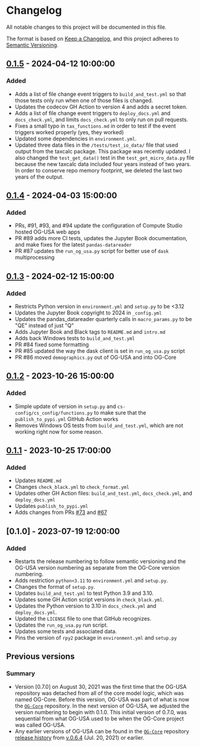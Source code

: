 # Changelog

All notable changes to this project will be documented in this file.

The format is based on [Keep a Changelog](https://keepachangelog.com/en/1.0.0/),
and this project adheres to [Semantic Versioning](https://semver.org/spec/v2.0.0.html).

## [0.1.5] - 2024-04-12 10:00:00

### Added

- Adds a list of file change event triggers to `build_and_test.yml` so that those tests only run when one of those files is changed.
- Updates the codecov GH Action to version 4 and adds a secret token.
- Adds a list of file change event triggers to `deploy_docs.yml` and `docs_check.yml`, and limits `docs_check.yml` to only run on pull requests.
- Fixes a small typo in `tax_functions.md` in order to test if the event triggers worked properly (yes, they worked)
- Updated some dependencies in `environment.yml`.
- Updated three data files in the `/tests/test_io_data/` file that used output from the taxcalc package. This package was recently updated. I also changed the `test_get_data()` test in the `test_get_micro_data.py` file because the new taxcalc data included four years instead of two years. In order to conserve repo memory footprint, we deleted the last two years of the output.

## [0.1.4] - 2024-04-03 15:00:00

### Added

- PRs, #91, #93, and #94 update the configuration of Compute Studio hosted OG-USA web apps
- PR #89 adds more CI tests, updates the Jupyter Book documentation, and make fixes for the latest `pandas-datareader`
- PR #87 updates the `run_og_usa.py` script for better use of `dask` multiprocessing

## [0.1.3] - 2024-02-12 15:00:00

### Added

- Restricts Python version in `environment.yml` and `setup.py` to be <3.12
- Updates the Jupyter Book copyright to 2024 in `_config.yml`
- Updates the pandas_datareader quarterly calls in `macro_params.py` to be "QE" instead of just "Q"
- Adds Jupyter Book and Black tags to `README.md` and `intro.md`
- Adds back Windows tests to `build_and_test.yml`
- PR #84 fixed some formatting
- PR #85 updated the way the dask client is set in `run_og_usa.py` script
- PR #86 moved `demographics.py` out of OG-USA and into OG-Core

## [0.1.2] - 2023-10-26 15:00:00

### Added

- Simple update of version in `setup.py` and `cs-config/cs_config/functions.py` to make sure that the `publish_to_pypi.yml` GitHub Action works
- Removes Windows OS tests from `build_and_test.yml`, which are not working right now for some reason.

## [0.1.1] - 2023-10-25 17:00:00

### Added

- Updates `README.md`
- Changes `check_black.yml` to `check_format.yml`
- Updates other GH Action files: `build_and_test.yml`, `docs_check.yml`, and `deploy_docs.yml`
- Updates `publish_to_pypi.yml`
- Adds changes from PRs [#73](https://github.com/PSLmodels/OG-USA/pull/73) and [#67](https://github.com/PSLmodels/OG-USA/pull/67)

## [0.1.0] - 2023-07-19 12:00:00

### Added

- Restarts the release numbering to follow semantic versioning and the OG-USA version numbering as separate from the OG-Core version numbering.
- Adds restriction `python<3.11` to `environment.yml` and `setup.py`.
- Changes the format of `setup.py`.
- Updates `build_and_test.yml` to test Python 3.9 and 3.10.
- Updates some GH Action script versions in `check_black.yml`.
- Updates the Python version to 3.10 in  `docs_check.yml` and `deploy_docs.yml`.
- Updated the `LICENSE` file to one that GitHub recognizes.
- Updates the `run_og_usa.py` run script.
- Updates some tests and associated data.
- Pins the version of `rpy2` package in `environment.yml` and `setup.py`


## Previous versions

### Summary

- Version [0.7.0] on August 30, 2021 was the first time that the OG-USA repository was detached from all of the core model logic, which was named OG-Core. Before this version, OG-USA was part of what is now the [`OG-Core`](https://github.com/PSLmodels/OG-Core) repository. In the next version of OG-USA, we adjusted the version numbering to begin with 0.1.0. This initial version of 0.7.0, was sequential from what OG-USA used to be when the OG-Core project was called OG-USA.
- Any earlier versions of OG-USA can be found in the [`OG-Core`](https://github.com/PSLmodels/OG-Core) repository [release history](https://github.com/PSLmodels/OG-Core/releases) from [v.0.6.4](https://github.com/PSLmodels/OG-Core/releases/tag/v0.6.4) (Jul. 20, 2021) or earlier.



[0.1.5]: https://github.com/PSLmodels/OG-USA/compare/v0.1.4...v0.1.5
[0.1.4]: https://github.com/PSLmodels/OG-USA/compare/v0.1.3...v0.1.4
[0.1.3]: https://github.com/PSLmodels/OG-USA/compare/v0.1.2...v0.1.3
[0.1.2]: https://github.com/PSLmodels/OG-USA/compare/v0.1.1...v0.1.2
[0.1.1]: https://github.com/PSLmodels/OG-USA/compare/v0.1.0...v0.1.1
